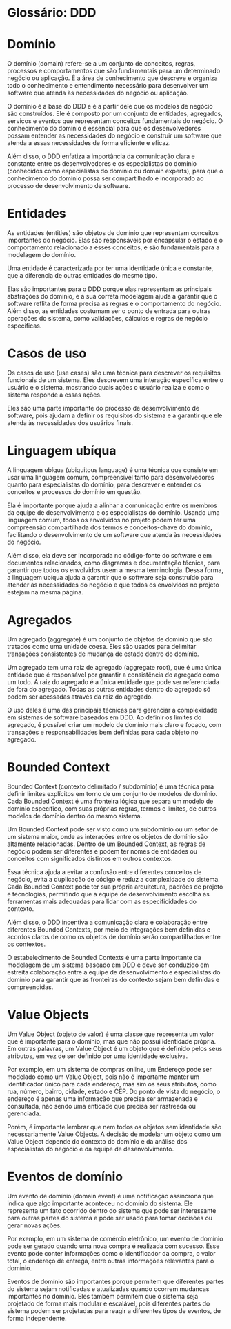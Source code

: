 # Glossário: DDD

# Domínio

O domínio (domain) refere-se a um conjunto de conceitos, regras, processos e comportamentos que são fundamentais para um determinado negócio ou aplicação. É a área de conhecimento que descreve e organiza todo o conhecimento e entendimento necessário para desenvolver um software que atenda às necessidades do negócio ou aplicação.

O domínio é a base do DDD e é a partir dele que os modelos de negócio são construídos. Ele é composto por um conjunto de entidades, agregados, serviços e eventos que representam conceitos fundamentais do negócio. O conhecimento do domínio é essencial para que os desenvolvedores possam entender as necessidades do negócio e construir um software que atenda a essas necessidades de forma eficiente e eficaz.

Além disso, o DDD enfatiza a importância da comunicação clara e constante entre os desenvolvedores e os especialistas do domínio (conhecidos como especialistas do domínio ou domain experts), para que o conhecimento do domínio possa ser compartilhado e incorporado ao processo de desenvolvimento de software.

# Entidades 

As entidades (entities) são objetos de domínio que representam conceitos importantes do negócio. Elas são responsáveis por encapsular o estado e o comportamento relacionado a esses conceitos, e são fundamentais para a modelagem do domínio.

Uma entidade é caracterizada por ter uma identidade única e constante, que a diferencia de outras entidades do mesmo tipo.

Elas são importantes para o DDD porque elas representam as principais abstrações do domínio, e a sua correta modelagem ajuda a garantir que o software reflita de forma precisa as regras e o comportamento do negócio. Além disso, as entidades costumam ser o ponto de entrada para outras operações do sistema, como validações, cálculos e regras de negócio específicas.

# Casos de uso

Os casos de uso (use cases) são uma técnica para descrever os requisitos funcionais de um sistema. Eles descrevem uma interação específica entre o usuário e o sistema, mostrando quais ações o usuário realiza e como o sistema responde a essas ações.

Eles são uma parte importante do processo de desenvolvimento de software, pois ajudam a definir os requisitos do sistema e a garantir que ele atenda às necessidades dos usuários finais.

# Linguagem ubíqua

A linguagem ubíqua (ubiquitous language) é uma técnica que consiste em usar uma linguagem comum, compreensível tanto para desenvolvedores quanto para especialistas do domínio, para descrever e entender os conceitos e processos do domínio em questão.

Ela é importante porque ajuda a alinhar a comunicação entre os membros da equipe de desenvolvimento e os especialistas do domínio. Usando uma linguagem comum, todos os envolvidos no projeto podem ter uma compreensão compartilhada dos termos e conceitos-chave do domínio, facilitando o desenvolvimento de um software que atenda às necessidades do negócio.

Além disso, ela deve ser incorporada no código-fonte do software e em documentos relacionados, como diagramas e documentação técnica, para garantir que todos os envolvidos usem a mesma terminologia. Dessa forma, a linguagem ubíqua ajuda a garantir que o software seja construído para atender às necessidades do negócio e que todos os envolvidos no projeto estejam na mesma página.

# Agregados

Um agregado (aggregate) é um conjunto de objetos de domínio que são tratados como uma unidade coesa. Eles são usados para delimitar transações consistentes de mudança de estado dentro do domínio.

Um agregado tem uma raiz de agregado (aggregate root), que é uma única entidade que é responsável por garantir a consistência do agregado como um todo. A raiz do agregado é a única entidade que pode ser referenciada de fora do agregado. Todas as outras entidades dentro do agregado só podem ser acessadas através da raiz do agregado.

O uso deles é uma das principais técnicas para gerenciar a complexidade em sistemas de software baseados em DDD. Ao definir os limites do agregado, é possível criar um modelo de domínio mais claro e focado, com transações e responsabilidades bem definidas para cada objeto no agregado.

# Bounded Context

Bounded Context (contexto delimitado / subdomínio) é uma técnica para definir limites explícitos em torno de um conjunto de modelos de domínio. Cada Bounded Context é uma fronteira lógica que separa um modelo de domínio específico, com suas próprias regras, termos e limites, de outros modelos de domínio dentro do mesmo sistema.

Um Bounded Context pode ser visto como um subdomínio ou um setor de um sistema maior, onde as interações entre os objetos de domínio são altamente relacionadas. Dentro de um Bounded Context, as regras de negócio podem ser diferentes e podem ter nomes de entidades ou conceitos com significados distintos em outros contextos.

Essa técnica ajuda a evitar a confusão entre diferentes conceitos de negócio, evita a duplicação de código e reduz a complexidade do sistema. Cada Bounded Context pode ter sua própria arquitetura, padrões de projeto e tecnologias, permitindo que a equipe de desenvolvimento escolha as ferramentas mais adequadas para lidar com as especificidades do contexto.

Além disso, o DDD incentiva a comunicação clara e colaboração entre diferentes Bounded Contexts, por meio de integrações bem definidas e acordos claros de como os objetos de domínio serão compartilhados entre os contextos.

O estabelecimento de Bounded Contexts é uma parte importante da modelagem de um sistema baseado em DDD e deve ser conduzido em estreita colaboração entre a equipe de desenvolvimento e especialistas do domínio para garantir que as fronteiras do contexto sejam bem definidas e compreendidas.

# Value Objects

Um Value Object (objeto de valor) é uma classe que representa um valor que é importante para o domínio, mas que não possui identidade própria. Em outras palavras, um Value Object é um objeto que é definido pelos seus atributos, em vez de ser definido por uma identidade exclusiva.

Por exemplo, em um sistema de compras online, um Endereço pode ser modelado como um Value Object, pois não é importante manter um identificador único para cada endereço, mas sim os seus atributos, como rua, número, bairro, cidade, estado e CEP. Do ponto de vista do negócio, o endereço é apenas uma informação que precisa ser armazenada e consultada, não sendo uma entidade que precisa ser rastreada ou gerenciada.

Porém, é importante lembrar que nem todos os objetos sem identidade são necessariamente Value Objects. A decisão de modelar um objeto como um Value Object depende do contexto do domínio e da análise dos especialistas do negócio e da equipe de desenvolvimento.

# Eventos de domínio

Um evento de domínio (domain event) é uma notificação assíncrona que indica que algo importante aconteceu no domínio do sistema. Ele representa um fato ocorrido dentro do sistema que pode ser interessante para outras partes do sistema e pode ser usado para tomar decisões ou gerar novas ações.

Por exemplo, em um sistema de comércio eletrônico, um evento de domínio pode ser gerado quando uma nova compra é realizada com sucesso. Esse evento pode conter informações como o identificador da compra, o valor total, o endereço de entrega, entre outras informações relevantes para o domínio.

Eventos de domínio são importantes porque permitem que diferentes partes do sistema sejam notificadas e atualizadas quando ocorrem mudanças importantes no domínio. Eles também permitem que o sistema seja projetado de forma mais modular e escalável, pois diferentes partes do sistema podem ser projetadas para reagir a diferentes tipos de eventos, de forma independente.